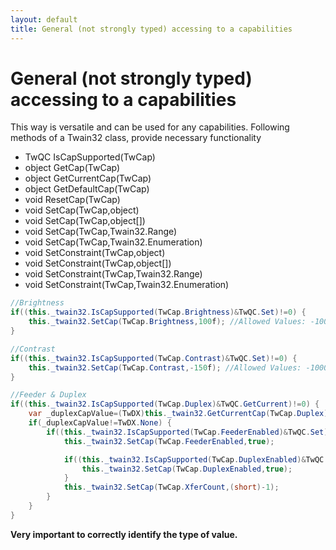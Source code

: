 ```yaml
---
layout: default
title: General (not strongly typed) accessing to a capabilities
---
```

# General (not strongly typed) accessing to a capabilities
This way is versatile and can be used for any capabilities. Following methods of a Twain32 class, provide necessary functionality 
* TwQC IsCapSupported(TwCap)
* object GetCap(TwCap)
* object GetCurrentCap(TwCap)
* object GetDefaultCap(TwCap)
* void ResetCap(TwCap)
* void SetCap(TwCap,object)
* void SetCap(TwCap,object[])
* void SetCap(TwCap,Twain32.Range)
* void SetCap(TwCap,Twain32.Enumeration)
* void SetConstraint(TwCap,object)
* void SetConstraint(TwCap,object[])
* void SetConstraint(TwCap,Twain32.Range)
* void SetConstraint(TwCap,Twain32.Enumeration)

```c#
//Brightness
if((this._twain32.IsCapSupported(TwCap.Brightness)&TwQC.Set)!=0) {
    this._twain32.SetCap(TwCap.Brightness,100f); //Allowed Values: -1000f to +1000f; Default Value: 0f;
}
```

```c#
//Contrast
if((this._twain32.IsCapSupported(TwCap.Contrast)&TwQC.Set)!=0) {
    this._twain32.SetCap(TwCap.Contrast,-150f); //Allowed Values: -1000f to +1000f; Default Value: 0f;
}
```

```c#
//Feeder & Duplex
if((this._twain32.IsCapSupported(TwCap.Duplex)&TwQC.GetCurrent)!=0) {
    var _duplexCapValue=(TwDX)this._twain32.GetCurrentCap(TwCap.Duplex);
    if(_duplexCapValue!=TwDX.None) {
        if((this._twain32.IsCapSupported(TwCap.FeederEnabled)&TwQC.Set)!=0) {
            this._twain32.SetCap(TwCap.FeederEnabled,true);

            if((this._twain32.IsCapSupported(TwCap.DuplexEnabled)&TwQC.Set)!=0) {
                this._twain32.SetCap(TwCap.DuplexEnabled,true);
            }
            this._twain32.SetCap(TwCap.XferCount,(short)-1);
        }
    }
}
```

**Very important to correctly identify the type of value.**
